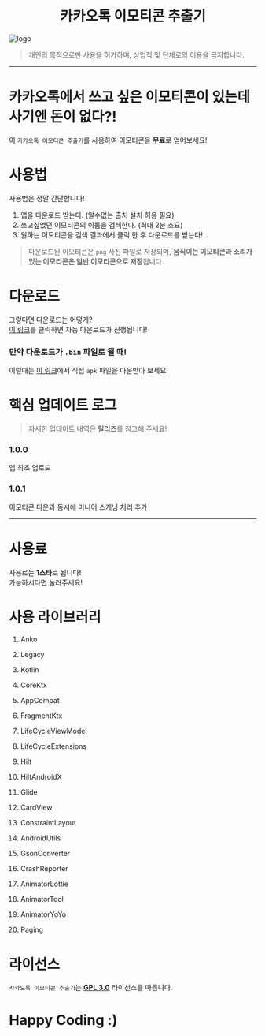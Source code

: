 <h1 align=center>카카오톡 이모티콘 추출기</h1>

![logo](https://github.com/sungbin5304/KakaoEmoticonParser/raw/master/%ED%8C%8C%EB%8C%95%EC%9D%B4.png)

> 개인의 목적으로만 사용을 허가하며, 상업적 및 단체로의 이용을 금지합니다.

-----

# 카카오톡에서 쓰고 싶은 이모티콘이 있는데 사기엔 돈이 없다?!
이 `카카오톡 이모티콘 추출기`를 사용하여 이모티콘을 **무료**로 얻어보세요!

# 사용법
사용법은 정말 간단합니다!
1. 앱을 다운로드 받는다. (알수없는 출처 설치 허용 필요)
2. 쓰고싶었던 이모티콘의 이름을 검색한다. (최대 2분 소요)
3. 원하는 이모티콘을 검색 결과에서 클릭 한 후 다운로드를 받는다!
> 다운로드된 이모티콘은 `png` 사진 파일로 저장되며, **움직이는 이모티콘과 소리가 있는 이모티콘은 일반 이모티콘으로 저장**됩니다.

# 다운로드
그렇다면 다운로드는 어떻게?<br/>
[이 링크](https://github.com/sungbin5304/KakaoEmoticonParser/raw/master/v1.0.2%20-%20alpha(13)-release.apk)를 클릭하면 자동 다운로드가 진행됩니다!

### 만약 다운로드가 `.bin` 파일로 될 때!
이럴때는 [이 링크](https://github.com/sungbin5304/KakaoEmoticonParser/releases/tag/1.0.1)에서 직접 `apk` 파일을 다운받아 보세요!

# 핵심 업데이트 로그
> 자세한 업데이트 내역은 [릴리즈](https://github.com/sungbin5304/KakaoEmoticonParser/releases)를 참고해 주세요!

### 1.0.0
앱 최초 업로드

### 1.0.1
이모티콘 다운과 동시에 미니어 스캐닝 처리 추가

----

# 사용료
사용료는 **1스타**로 됩니다!<br/>
가능하시다면 눌러주세요!

# 사용 라이브러리
1. Anko
2. Legacy
3. Kotlin
4. CoreKtx
5. AppCompat
6. FragmentKtx
7. LifeCycleViewModel 
8. LifeCycleExtensions

1. Hilt
2. HiltAndroidX

1. Glide
2. CardView
3. ConstraintLayout

1. AndroidUtils
2. GsonConverter
3. CrashReporter

1. AnimatorLottie
2. AnimatorTool
3. AnimatorYoYo

1. Paging



# 라이선스
`카카오톡 이모티콘 추출기`는 [**GPL 3.0**](https://github.com/sungbin5304/KakaoEmoticonParser/blob/master/LICENSE) 라이선스를 따릅니다.

# Happy Coding :)
